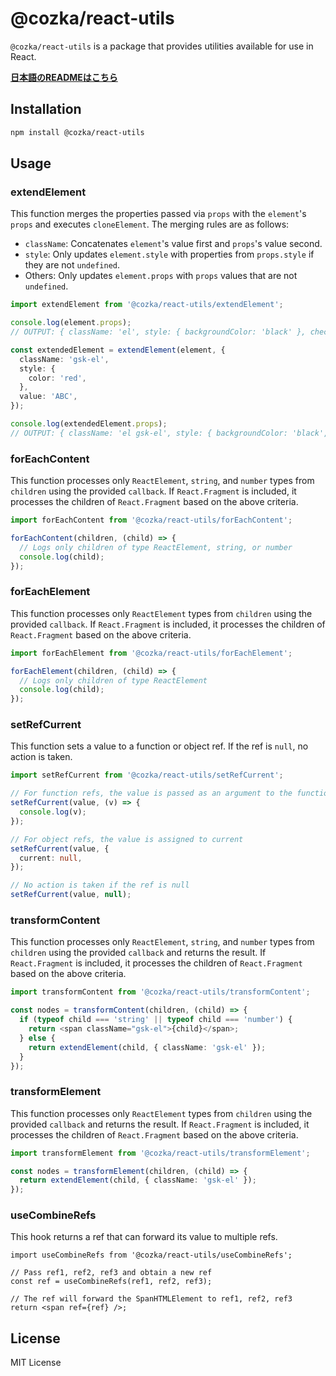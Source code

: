 # @cozka/react-utils

`@cozka/react-utils` is a package that provides utilities available for use in React.

**[日本語のREADMEはこちら](./README.ja.md)**

## Installation

```sh
npm install @cozka/react-utils
```

## Usage

### extendElement

This function merges the properties passed via `props` with the `element`'s `props` and executes `cloneElement`. The merging rules are as follows:

- `className`: Concatenates `element`'s value first and `props`'s value second.
- `style`: Only updates `element.style` with properties from `props.style` if they are not `undefined`.
- Others: Only updates `element.props` with `props` values that are not `undefined`.

```typescript
import extendElement from '@cozka/react-utils/extendElement';

console.log(element.props);
// OUTPUT: { className: 'el', style: { backgroundColor: 'black' }, checked: true }

const extendedElement = extendElement(element, {
  className: 'gsk-el',
  style: {
    color: 'red',
  },
  value: 'ABC',
});

console.log(extendedElement.props);
// OUTPUT: { className: 'el gsk-el', style: { backgroundColor: 'black', color: 'red' }, checked: true, value: 'ABC' }
```

### forEachContent

This function processes only `ReactElement`, `string`, and `number` types from `children` using the provided `callback`. If `React.Fragment` is included, it processes the children of `React.Fragment` based on the above criteria.

```typescript
import forEachContent from '@cozka/react-utils/forEachContent';

forEachContent(children, (child) => {
  // Logs only children of type ReactElement, string, or number
  console.log(child);
});
```

### forEachElement

This function processes only `ReactElement` types from `children` using the provided `callback`. If `React.Fragment` is included, it processes the children of `React.Fragment` based on the above criteria.

```typescript
import forEachElement from '@cozka/react-utils/forEachElement';

forEachElement(children, (child) => {
  // Logs only children of type ReactElement
  console.log(child);
});
```

### setRefCurrent

This function sets a value to a function or object ref. If the ref is `null`, no action is taken.

```typescript
import setRefCurrent from '@cozka/react-utils/setRefCurrent';

// For function refs, the value is passed as an argument to the function
setRefCurrent(value, (v) => {
  console.log(v);
});

// For object refs, the value is assigned to current
setRefCurrent(value, {
  current: null,
});

// No action is taken if the ref is null
setRefCurrent(value, null);
```

### transformContent

This function processes only `ReactElement`, `string`, and `number` types from `children` using the provided `callback` and returns the result. If `React.Fragment` is included, it processes the children of `React.Fragment` based on the above criteria.

```typescript
import transformContent from '@cozka/react-utils/transformContent';

const nodes = transformContent(children, (child) => {
  if (typeof child === 'string' || typeof child === 'number') {
    return <span className="gsk-el">{child}</span>;
  } else {
    return extendElement(child, { className: 'gsk-el' });
  }
});
```

### transformElement

This function processes only `ReactElement` types from `children` using the provided `callback` and returns the result. If `React.Fragment` is included, it processes the children of `React.Fragment` based on the above criteria.

```typescript
import transformElement from '@cozka/react-utils/transformElement';

const nodes = transformElement(children, (child) => {
  return extendElement(child, { className: 'gsk-el' });
});
```

### useCombineRefs

This hook returns a ref that can forward its value to multiple refs.

```tsx
import useCombineRefs from '@cozka/react-utils/useCombineRefs';

// Pass ref1, ref2, ref3 and obtain a new ref
const ref = useCombineRefs(ref1, ref2, ref3);

// The ref will forward the SpanHTMLElement to ref1, ref2, ref3
return <span ref={ref} />;
```

## License

MIT License
